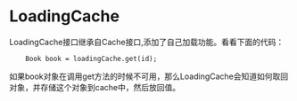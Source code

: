 # LoadingCache
LoadingCache接口继承自Cache接口,添加了自己加载功能。看看下面的代码：
```
    Book book = loadingCache.get(id);
```
如果book对象在调用get方法的时候不可用，那么LoadingCache会知道如何取回对象，并存储这个对象到cache中，然后放回值。
